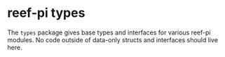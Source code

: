 # reef-pi types

The `types` package gives base types and interfaces for various
reef-pi modules. No code outside of data-only structs and interfaces
should live here.
